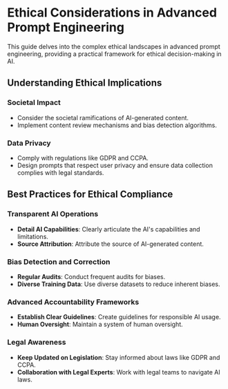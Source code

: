 # Ethical Considerations in Advanced Prompt Engineering

This guide delves into the complex ethical landscapes in advanced prompt engineering, providing a practical framework for ethical decision-making in AI.

## Understanding Ethical Implications

### Societal Impact
- Consider the societal ramifications of AI-generated content.
- Implement content review mechanisms and bias detection algorithms.

### Data Privacy
- Comply with regulations like GDPR and CCPA.
- Design prompts that respect user privacy and ensure data collection complies with legal standards.

## Best Practices for Ethical Compliance

### Transparent AI Operations
- **Detail AI Capabilities**: Clearly articulate the AI's capabilities and limitations.
- **Source Attribution**: Attribute the source of AI-generated content.

### Bias Detection and Correction
- **Regular Audits**: Conduct frequent audits for biases.
- **Diverse Training Data**: Use diverse datasets to reduce inherent biases.

### Advanced Accountability Frameworks
- **Establish Clear Guidelines**: Create guidelines for responsible AI usage.
- **Human Oversight**: Maintain a system of human oversight.

### Legal Awareness
- **Keep Updated on Legislation**: Stay informed about laws like GDPR and CCPA.
- **Collaboration with Legal Experts**: Work with legal teams to navigate AI laws.

